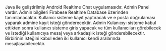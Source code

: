  Java ile geliştirilmiş Android Realtime Chat uygulamasıdır.
 Admin Panel vardır. Admin bilgileri Firabese Realtime Database üzerinden tanımlanacaktır.
 Kullanıcı sisteme kayıt yaptıracak ve e posta doğrulaması yaparak admine kayıt isteği gönderecektir.
 Admin Kulanıcıyı sisteme kabul ettikten sonra kullanıcı sisteme giriş yapacak ve tüm kullanıcıları görebilecek ve istediği kullanıcıya mesaj veya arkadaşlık isteği gönderebilecektir.
 Birbirinin isteğini kabul eden iki kullanıcı kendi aralarında mesajlaşabilecektir.
